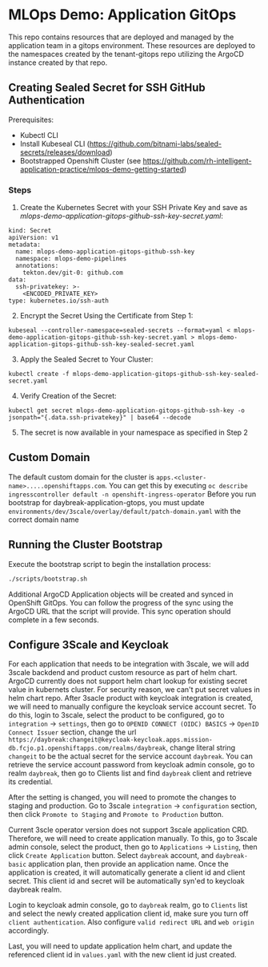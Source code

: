 # MLOps Demo: Application GitOps

This repo contains resources that are deployed and managed by the application team in a gitops environment. These resources are deployed to the namespaces created by the tenant-gitops repo utilizing the ArgoCD instance created by that repo.

## Creating Sealed Secret for SSH GitHub Authentication

Prerequisites:
- Kubectl CLI
- Install Kubeseal CLI (https://github.com/bitnami-labs/sealed-secrets/releases/download)
- Bootstrapped Openshift Cluster (see https://github.com/rh-intelligent-application-practice/mlops-demo-getting-started)

### Steps

1. Create the Kubernetes Secret with your SSH Private Key and save as _mlops-demo-application-gitops-github-ssh-key-secret.yaml_:

```
kind: Secret
apiVersion: v1
metadata:
  name: mlops-demo-application-gitops-github-ssh-key
  namespace: mlops-demo-pipelines
  annotations:
    tekton.dev/git-0: github.com
data:
  ssh-privatekey: >-
    <ENCODED_PRIVATE_KEY>
type: kubernetes.io/ssh-auth
```

2. Encrypt the Secret Using the Certificate from Step 1: 

```
kubeseal --controller-namespace=sealed-secrets --format=yaml < mlops-demo-application-gitops-github-ssh-key-secret.yaml > mlops-demo-application-gitops-github-ssh-key-sealed-secret.yaml
```

3. Apply the Sealed Secret to Your Cluster:
```
kubectl create -f mlops-demo-application-gitops-github-ssh-key-sealed-secret.yaml
```

4. Verify Creation of the Secret:
```
kubectl get secret mlops-demo-application-gitops-github-ssh-key -o jsonpath="{.data.ssh-privatekey}" | base64 --decode
```

5. The secret is now available in your namespace as specified in Step 2

## Custom Domain
The default custom domain for the cluster is `apps.<cluster-name>.....openshiftapps.com`. You can get this by executing `oc describe ingresscontroller default -n openshift-ingress-operator`
Before you run bootstrap for daybreak-application-gtops, you must update `environments/dev/3scale/overlay/default/patch-domain.yaml` with the correct domain name

## Running the Cluster Bootstrap

Execute the bootstrap script to begin the installation process:

```sh
./scripts/bootstrap.sh
```

Additional ArgoCD Application objects will be created and synced in OpenShift GitOps. You can follow the progress of the sync using the ArgoCD URL that the script will provide. This sync operation should complete in a few seconds.

## Configure 3Scale and Keycloak
For each application that needs to be integration with 3scale, we will add 3scale backdend and product custom resource as part of helm chart. ArgoCD currently does not support helm chart lookup for existing secret value in kubernets cluster. For security reason, we can't put secret values in helm chart repo. After 3sacle product with keycloak integration is created, we will need to manually configure the keycloak service account secret. To do this, login to 3scale, select the product to be configured, go to `integration` -> `settings`, then go to `OPENID CONNECT (OIDC) BASICS` -> `OpenID Connect Issuer` section, change the url `https://daybreak:changeit@keycloak-keycloak.apps.mission-db.fcjo.p1.openshiftapps.com/realms/daybreak`, change literal string `changeit` to be the actual secret for the service account `daybreak`. You can retrieve the service account password from keycloak admin console, go to realm `daybreak`, then go to Clients list and find `daybreak` client and retrieve its credential.

After the setting is changed, you will need to promote the changes to staging and production. Go to 3scale `integration` -> `configuration` section, then click `Promote to Staging` and `Promote to Production` button.

Current 3scle operator version does not support 3scale application CRD. Therefore, we will need to create application manually. To this, go to 3scale admin console, select the product, then go to `Applications` -> `Listing`, then click `Create Application` button. Select `daybreak` account, and `daybreak-basic` application plan, then provide an application name. Once the application is created, it will automatically generate a client id and client secret. This client id and secret will be automatically syn'ed to keycloak daybreak realm. 

Login to keycloak admin console, go to `daybreak` realm, go to `Clients` list and select the newly created application client id, make sure you turn off `client authentication`. Also configure `valid redirect URL` and `web origin` accordingly.

Last, you will need to update application helm chart, and update the referenced client id in `values.yaml` with the new client id just created.
